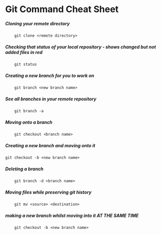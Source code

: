 # Git Command Cheat Sheet

##### Cloning your remote directory
		git clone <remote directory>

##### Checking that status of your local repository - shows changed but not added files in red
		git status

##### Creating a new branch for you to work on
		git branch <new branch name>

##### See all branches in your remote repository
		git branch -a

##### Moving onto a branch
		git checkout <branch name>

##### Creating a new branch and moving onto it
    git checkout -b <new branch name>

##### Deleting a branch
		git branch -d <branch name>

##### Moving files while preserving git history
		git mv <source> <destination>


##### making a new branch whilst moving into it AT THE SAME TIME
		git checkout -b <new branch name>
